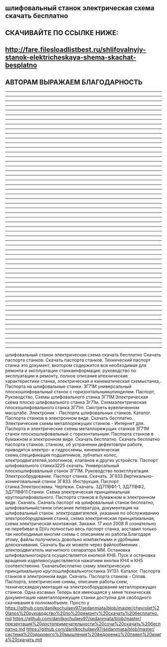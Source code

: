 шлифовальный станок электрическая схема скачать бесплатно
--------------------------------------------------
СКАЧИВАЙТЕ ПО ССЫЛКЕ НИЖЕ:
--------------------------------------------------
http://fare.filesloadlistbest.ru/shlifovalnyiy-stanok-elektricheskaya-shema-skachat-besplatno
--------------------------------------------------
АВТОРАМ ВЫРАЖАЕМ БЛАГОДАРНОСТЬ
--------------------------------------------------
--------------------------------------------------
--------------------------------------------------
--------------------------------------------------
--------------------------------------------------
--------------------------------------------------
--------------------------------------------------
--------------------------------------------------
--------------------------------------------------
--------------------------------------------------
--------------------------------------------------
--------------------------------------------------
--------------------------------------------------
--------------------------------------------------
--------------------------------------------------
--------------------------------------------------
--------------------------------------------------
--------------------------------------------------
--------------------------------------------------
--------------------------------------------------
--------------------------------------------------
--------------------------------------------------
--------------------------------------------------
--------------------------------------------------
--------------------------------------------------
--------------------------------------------------
--------------------------------------------------
--------------------------------------------------
--------------------------------------------------
--------------------------------------------------
--------------------------------------------------
--------------------------------------------------
--------------------------------------------------
--------------------------------------------------
--------------------------------------------------
--------------------------------------------------
--------------------------------------------------
--------------------------------------------------
--------------------------------------------------
--------------------------------------------------
--------------------------------------------------
--------------------------------------------------
--------------------------------------------------
--------------------------------------------------
--------------------------------------------------
--------------------------------------------------
--------------------------------------------------
--------------------------------------------------
--------------------------------------------------
--------------------------------------------------
--------------------------------------------------
--------------------------------------------------
--------------------------------------------------
--------------------------------------------------
--------------------------------------------------
--------------------------------------------------
--------------------------------------------------
шлифовальный станок электрическая схема скачать бесплатно Скачать паспорта станков. Скачать паспорта станков. Технический паспорт станка  это документ, вкотором содержится вся необходимая для ремонта и эксплуатации станкаинформация: руководство по эксплуатации и ремонту, полное описание итехнические характеристики станка, электрическая и кинематическая схемыстанка,. Паспорта на шлифовальные станки. 3Г71М универсальный плоскошлифовальный станок с горизонтальнымшпинделем. Паспорт, Руководство, Схемы  шлифовального станка 3Г71М.Электрическая схема плоско шлифовального станка 3г71м. Схемаэлектрическая плоскошлифовального станка 3Г71m. Смотреть вувеличенном масштабе. Электроник - Паспорта шлифовальных станков. Каталог. Паспорта станков в электронном виде. Скачать бесплатно. Электрические схемы металлорежущих станков - Интернет для. Паспорта и электрические схемы металлорежущих станков
3Г71М станок плоскошлифовальный с горизонтальным. Паспорта станков в бумажном и электронном виде. Скачать бесплатно. Скачать бесплатно паспорта станков.  станком, об устранении дефектовпри работе, приводятся электро- и гидросхемы, кинематическая схема,спецификация подшипников, зубчатых колес, электродвигателей,золотников, клапанов и других устройств.  Паспорт шлифовального станка3225 скачать. Универсальный плоскошлифовальный станок 3Г71М. Руководство поэксплуатации. Электрообрудование. Паспорт станка. Скачать. 3Г833.Вертикально-хонинговальный станок 3Г833. Инструкция. Паспорт станка.Электросхемы. Чертежи. Скачать. 3Д711ВФ1-1, 3Д711ВФ2, 3Д711ВФ11.Станки. Схема электрическая принципиальная круглошлифовального. Паспорта станков в бумажном и электронном виде. Скачать. Скачать паспорт на шлифовальный станок бесплатно, шлифовальныйстанок описание литература, документация на шлифовальный станок. электродвигателей, указания по обслуживанию электрооборудования станка, схема электрическая принципиальная, схема электрическая монтажная. Закажи. 17 июл 2008  Я сознательно не перебивал в DjVu полностью весь паспорт станка, аоставил только так необходимые многим схемы с описанием их работы.Благодаря этому, файлы получились довольно компактными и удобными дляскачивания. Скачать Вы их можете через файлообменник .
электродвигатель магнитного сепаратора ММ. Остановка шлифовальногокруга осуществляется кнопкой КН8. Пуск и остановка вращения изделияосуществляется нажатием кнопки КН4 и КН5 соответственно. Скачатьбесплатно схему электрическую принципиальную круглошлифовальногостанка 3У131. Каталог. Паспорта станков в электронном виде. Скачать. Паспорта станков - Сплав. Паспорта, электрические схемы, описание работы схем, техническаядокументация на электрооборудование металлорежущих станков. Одна изсамых  Теперь вся имеющаяся у меня техническая документация наметаллорежущие станки доступна для свободного скачивания в полномобъеме. Просто у
https://github.com/danilkochulaev97/sedanmiata/blob/master/chevrolet%20lanos%20руководство%20по%20ремонту%20скачать%20бесплатно.md
https://github.com/danilkochulaev97/sedanmiata/blob/master/презентация%20достопримечательности%20сочи%20скачать%20бесплатно.md
https://github.com/danilkochulaev97/sedanmiata/blob/master/система%20здорового%20мышления%20федоренко%20павел%20книга%20скачать.md